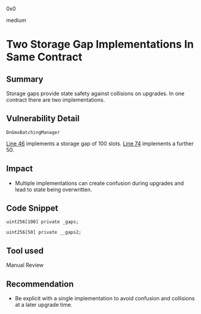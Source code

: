 0x0

medium

# Two Storage Gap Implementations In Same Contract

## Summary

Storage gaps provide state safety against collisions on upgrades. In one contract there are two implementations.

## Vulnerability Detail

`DnGmxBatchingManager`

[Line 46](https://github.com/sherlock-audit/2022-10-rage-trade/blob/main/dn-gmx-vaults/contracts/vaults/DnGmxBatchingManager.sol#L46) implements a storage gap of 100 slots. [Line 74](https://github.com/sherlock-audit/2022-10-rage-trade/blob/main/dn-gmx-vaults/contracts/vaults/DnGmxBatchingManager.sol#L74) implements a further 50.

## Impact

- Multiple implementations can create confusion during upgrades and lead to state being overwritten.

## Code Snippet

```solidity
uint256[100] private _gaps;
```

```solidity
uint256[50] private __gaps2;
```

## Tool used

Manual Review

## Recommendation

- Be explicit with a single implementation to avoid confusion and collisions at a later upgrade time.

